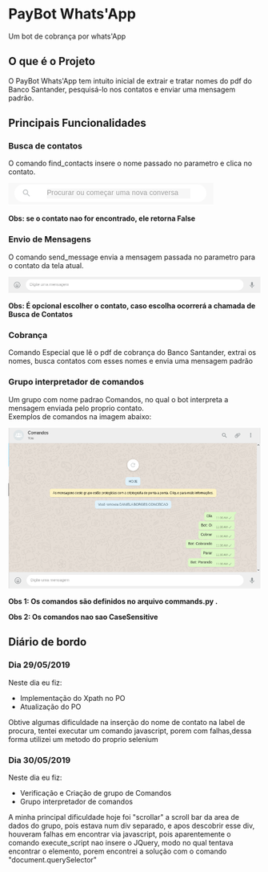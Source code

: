 <h1>PayBot Whats'App</h1>
<p> Um bot de cobrança por whats'App </p>
<!-- Explica o Projeto -->
<h2> O que é o Projeto </h2>
  <p> O PayBot Whats'App tem intuito inicial de extrair e tratar nomes do pdf do Banco Santander, pesquisá-lo nos contatos e enviar uma mensagem padrão.</p>
<!-- Funcionalidades -->
<h2> Principais Funcionalidades </h2>
<!-- Nome -->
<h3> Busca de contatos </h3>
<!-- Explicação -->
<p> O comando find_contacts insere o nome passado no parametro e clica no contato.</p>
<!-- Imagem -->
<img src="./images/lblSearch.png"/>
<!-- Nota -->
<p><b>Obs: se o contato nao for encontrado, ele retorna False</b></p>

<!-- Nome -->
<h3> Envio de Mensagens </h3>
<!-- Explicação -->
<p> O comando send_message envia a mensagem passada no parametro para o contato da tela atual.</p>
<!-- Imagem -->
<img src="./images/MessageArea.png"/>
<!-- Nota -->
<p><b>Obs: É opcional escolher o contato, caso escolha ocorrerá a chamada de Busca de Contatos</b></p>

<!-- Nome -->
<h3> Cobrança </h3>
<!-- Explicação -->
<p> Comando Especial que lê o pdf de cobrança do Banco Santander, extrai os nomes, busca contatos com esses nomes e envia uma mensagem padrão</p>
  
<!-- Nome -->
<h3> Grupo interpretador de comandos </h3>
<!-- Explicação -->
<p> Um grupo com nome padrao Comandos, no qual o bot interpreta a mensagem enviada pelo proprio contato.<br>Exemplos de comandos na imagem abaixo:</p>

<!-- Imagem -->
<img src="./images/BotCommands.png"/>
<!-- Nota -->
<p><b>Obs 1: Os comandos são definidos no arquivo commands.py .</b></p>
<p><b>Obs 2: Os comandos nao sao CaseSensitive</b></p>


<!-- Diario de Bordo -->
<h2> Diário de bordo</h2>
<!-- Dia -->
<h3> Dia 29/05/2019 </h3>
Neste dia eu fiz:
<!-- Açoes -->
<ul>
  <li>Implementação do Xpath no PO</li>
  <li>Atualização do PO</li>
</ul>
<!-- Dificuldades -->
<p>Obtive algumas dificuldade na inserção do nome de contato na label de procura, tentei executar um comando javascript, porem com falhas,dessa forma utilizei um metodo do proprio selenium</p>
<!-- Dia -->
<h3> Dia 30/05/2019 </h3>
Neste dia eu fiz:
<!-- Açoes -->
<ul>
  <li>Verificação e Criação de grupo de Comandos</li>
  <li>Grupo interpretador de comandos</li>
</ul>
<!-- Dificuldades -->
<p> A minha principal dificuldade hoje foi "scrollar" a scroll bar da area de dados do grupo, pois estava num div separado, e apos descobrir esse div, houveram falhas em encontrar via javascript, pois aparentemente o comando execute_script nao insere o JQuery, modo no qual tentava encontrar o elemento, porem encontrei a solução com o comando "document.querySelector"</p>

